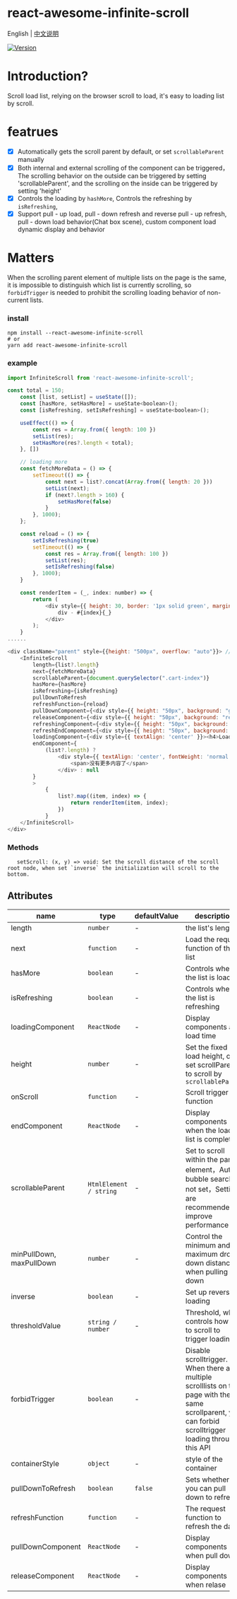 # react-awesome-infinite-scroll

English | [中文说明](./README_CN.md)

[![Version](https://img.shields.io/badge/version-0.1.2-green)](https://www.npmjs.com/package/react-awesome-infinite-scroll)

# Introduction?

Scroll load list, relying on the browser scroll to load, it's easy to loading list by scroll.

# featrues

- [x] Automatically gets the scroll parent by default, or set `scrollableParent` manually
- [x] Both internal and external scrolling of the component can be triggered，The scrolling behavior on the outside can be triggered by setting 'scrollableParent', and the scrolling on the inside can be triggered by setting 'height'
- [x] Controls the loading by `hashMore`, Controls the refreshing by `isRefreshing`,
- [x] Support pull - up load, pull - down refresh and reverse pull - up refresh, pull - down load behavior(Chat box scene), custom component load dynamic display and behavior

# Matters

When the scrolling parent element of multiple lists on the page is the same, it is impossible to distinguish which list is currently scrolling, so `forbidTrigger` is needed to prohibit the scrolling loading behavior of non-current lists.

### install
```
npm install --react-awesome-infinite-scroll
# or
yarn add react-awesome-infinite-scroll
```

### example
```javascript
import InfiniteScroll from 'react-awesome-infinite-scroll';

const total = 150;
    const [list, setList] = useState([]);
    const [hasMore, setHasMore] = useState<boolean>();
    const [isRefreshing, setIsRefreshing] = useState<boolean>();

    useEffect(() => {
        const res = Array.from({ length: 100 })
        setList(res);
        setHasMore(res?.length < total);
    }, [])

    // loading more
    const fetchMoreData = () => {
        setTimeout(() => {
            const next = list?.concat(Array.from({ length: 20 }))
            setList(next);
            if (next?.length > 160) {
                setHasMore(false)
            }
        }, 1000);
    };

    const reload = () => {
        setIsRefreshing(true)
        setTimeout(() => {
            const res = Array.from({ length: 100 })
            setList(res);
            setIsRefreshing(false)
        }, 1000);
    }

    const renderItem = (_, index: number) => {
        return (
            <div style={{ height: 30, border: '1px solid green', margin: 6, padding: 8 }} key={index} >
                div - #{index}{_}
            </div>
        );
    }
......

<div className="parent" style={{height: "500px", overflow: "auto"}}> // 目前设置的外部滚动
    <InfiniteScroll
        length={list?.length}
        next={fetchMoreData}
        scrollableParent={document.querySelector(".cart-index")}
        hasMore={hasMore}
        isRefreshing={isRefreshing}
        pullDownToRefresh
        refreshFunction={reload}
        pullDownComponent={<div style={{ height: "50px", background: "green" }}>下拉</div>}
        releaseComponent={<div style={{ height: "50px", background: "red" }}>释放</div>}
        refreshingComponent={<div style={{ height: "50px", background: "green" }}>加载中</div>}
        refreshEndComponent={<div style={{ height: "50px", background: "red" }}>加载完成</div>}
        loadingComponent={<div style={{ textAlign: 'center' }}><h4>Loading...</h4></div>}
        endComponent={
            (list?.length) ?
                <div style={{ textAlign: 'center', fontWeight: 'normal', color: '#999' }}>
                    <span>没有更多内容了</span>
                </div> : null
        }
        >
            {
                list?.map((item, index) => {
                    return renderItem(item, index);
                })
            }
    </InfiniteScroll>
</div>
```
### Methods
```
   setScroll: (x, y) => void: Set the scroll distance of the scroll root node, when set `inverse` the initialization will scroll to the bottom.
```

## Attributes

| name                          | type                  | defaultValue                                                   | description                                                                                                      |
| ----------------------------- | --------------------- | -------------------------------------------------------------- | --------------------------------------------------------------------------------------------------------- |
| length                          | `number`            | -                                                              | the list's length                                                                                  |
| next                          | `function`            | -                                                              | Load the request function of the list                                                                                  |
| hasMore                       | `boolean`             | -                                                         | Controls whether the list is loaded                                                                               |
| isRefreshing                       | `boolean`             | -                                                         | Controls whether the list is refreshing                                                                               |
| loadingComponent              | `ReactNode`           | -                                                              | Display components at load time                                                  |
| height                        | `number`              | -                                                              | Set the fixed load height, or set scrollParent to scroll by `scrollableParent`                                                                              |
| onScroll                      | `function`            | -                                                              | Scroll trigger function              |
| endComponent                  | `ReactNode`           | -                                                              | Display components when the load list is complete                                                                                          |
| scrollableParent              | `HtmlElement / string`| -                                                              | Set to scroll within the parent element，Auto bubble search if not set，Settings are recommended to improve performance                 |
| minPullDown, maxPullDown      | `number`              | -                                                              | Control the minimum and maximum drop-down distances when pulling down                                                                                  |
| inverse                       | `boolean`             | -                                                              | Set up reverse loading                                                                                  |
| thresholdValue                | `string / number`     | -                                                              | Threshold, which controls how far to scroll to trigger loading                                                                                  |
| forbidTrigger                 | `boolean`             | -                                                              | Disable scrolltrigger. When there are multiple scrolllists on the page with the same scrollparent, you can forbid scrolltrigger loading through this API                                                                                  |
| containerStyle                | `object`              | -                                                              | style of the container                                                                                  |
| pullDownToRefresh             | `boolean`             | `false`                                                        | Sets whether you can pull down to refresh                         |
| refreshFunction               | `function`            | -                                                              | The request function to refresh the data                                                                                          |
| pullDownComponent             | `ReactNode`           | -                                                              | Display components when pull down                                                                                 |
| releaseComponent              | `ReactNode`           | -                                                              | Display components when relase                                                                                  |



